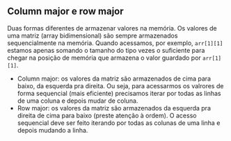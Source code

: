 ## Column major e row major
Duas formas diferentes de armazenar valores na memória. Os valores de uma matriz (array bidimensional) são sempre armazenados sequencialmente na memória. Quando acessamos, por exemplo, ```arr[1][1]``` estamos apenas somando o tamanho do tipo vezes o suficiente para chegar na posição de memória que armazena o valor guardado por ```arr[1][1]```.
- Column major: os valores da matriz são armazenados de cima para baixo, da esquerda pra direita. Ou seja, para acessarmos os valrores de forma sequencial (mais eficiente) precisamos iterar por todas as linhas de uma coluna e depois mudar de coluna.
- Row major: os valores da matriz são armazenados da esquerda pra direita de cima para baixo (preste atenção à ordem). O acesso sequencial deve ser feito iterando por todas as colunas de uma linha e depois mudando a linha.
